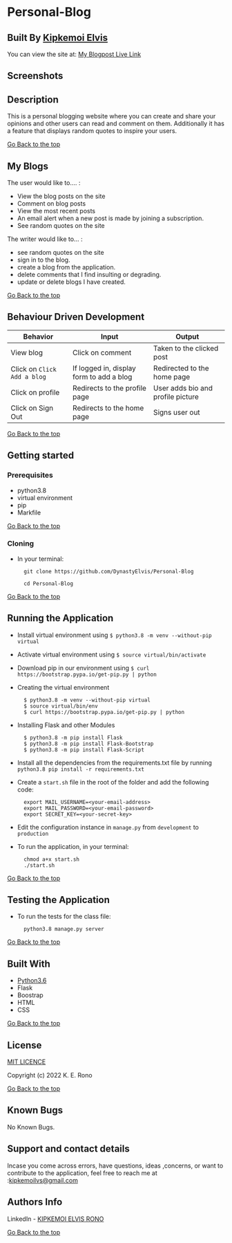 # Personal-Blog

## Built By [Kipkemoi Elvis](https://github.com/DynastyElvis)


You can view the site at: [ My Blogpost Live Link](https://pitches-posts.herokuapp.com/ytidcdytic)


## Screenshots

## Description
This is a personal blogging website where you can create and share your opinions and other users can read and comment on them. Additionally it has a feature that displays random quotes to inspire your users.

[Go Back to the top](#Personal-Blog)


## My Blogs
The user would like to.... :
*  View the blog posts on the site
*  Comment on blog posts
*  View the most recent posts
*  An email alert when a new post is made by joining a        subscription.
* See random quotes on the site

The writer would like to... :

* see random quotes on the site
* sign in to the blog.
* create a blog from the application.
* delete comments that I find insulting or degrading.
* update or delete blogs I have created.



[Go Back to the top](#Personal-Blog)

## Behaviour Driven Development
| Behavior            | Input                         | Output                        | 
| ------------------- | ----------------------------- | ----------------------------- |
| View blog | Click on comment | Taken to the clicked post | Click on `Comment` | Taken to where you can comment | Signs In/ Signs Up |
| Click on `Click Add a blog` | If logged in, display form to add a blog| Redirected to the home page |
| Click on profile | Redirects to the profile page | User adds bio and profile picture |
| Click on Sign Out | Redirects to the home page | Signs user out |

[Go Back to the top](#Personal-Blog)

## Getting started

### Prerequisites
* python3.8
* virtual environment
* pip
* Markfile


[Go Back to the top](#Personal-Blog)

### Cloning
* In your terminal:
        
        git clone https://github.com/DynastyElvis/Personal-Blog

        cd Personal-Blog

[Go Back to the top](#Personal-Blog)

## Running the Application
* Install virtual environment using `$ python3.8 -m venv --without-pip virtual`

* Activate virtual environment using `$ source virtual/bin/activate`

* Download pip in our environment using `$ curl https://bootstrap.pypa.io/get-pip.py | python`

* Creating the virtual environment

        $ python3.8 -m venv --without-pip virtual
        $ source virtual/bin/env
        $ curl https://bootstrap.pypa.io/get-pip.py | python

* Installing Flask and other Modules

        $ python3.8 -m pip install Flask
        $ python3.8 -m pip install Flask-Bootstrap
        $ python3.8 -m pip install Flask-Script

* Install all the dependencies from the requirements.txt file by running `python3.8 pip install -r requirements.txt`

* Create a `start.sh` file in the root of the folder and add the following code:

        export MAIL_USERNAME=<your-email-address>
        export MAIL_PASSWORD=<your-email-password>
        export SECRET_KEY=<your-secret-key>

* Edit the configuration instance in `manage.py` from `development` to `production`
* To run the application, in your terminal:

        chmod a+x start.sh
        ./start.sh

[Go Back to the top](#Personal-Blog)

## Testing the Application
* To run the tests for the class file:

        python3.8 manage.py server

 [Go Back to the top](#Personal-Blog)
       
## Built With

* [Python3.6](https://docs.python.org/3/)
* Flask
* Boostrap
* HTML
* CSS

[Go Back to the top](#Personal-Blog)


## License

[MIT LICENCE](https://github.com/DynastyElvis/Personal-Blog/blob/main/LICENSE)


Copyright (c) 2022 K. E. Rono


[Go Back to the top](#Personal-Blog)

## Known Bugs

No Known Bugs.

## Support and contact details
 Incase you come across errors, have questions, ideas ,concerns, or want to contribute to the application, feel free to reach me at :kipkemoilvs@gmail.com

## Authors Info
LinkedIn - [KIPKEMOI ELVIS RONO](https://www.linkedin.com/in/elvis-rono-aa3548209/)

[Go Back to the top](#Personal-Blog)
